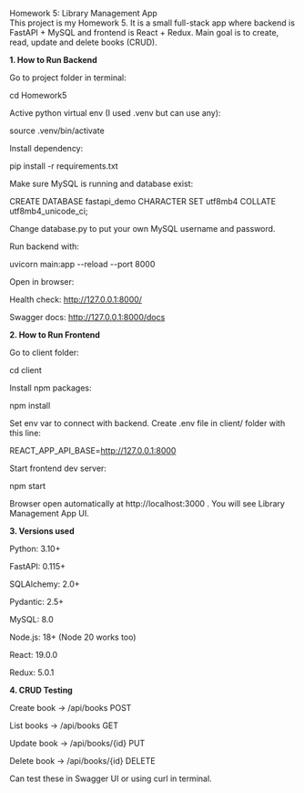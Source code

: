 Homework 5: Library Management App  
This project is my Homework 5. It is a small full-stack app where backend is FastAPI + MySQL and frontend is React + Redux.
Main goal is to create, read, update and delete books (CRUD).

**1. How to Run Backend**

Go to project folder in terminal:

cd Homework5

Active python virtual env (I used .venv but can use any):

source .venv/bin/activate

Install dependency:

pip install -r requirements.txt

Make sure MySQL is running and database exist:

CREATE DATABASE fastapi_demo CHARACTER SET utf8mb4 COLLATE utf8mb4_unicode_ci;

Change database.py to put your own MySQL username and password.

Run backend with:

uvicorn main:app --reload --port 8000

Open in browser:

Health check: http://127.0.0.1:8000/

Swagger docs: http://127.0.0.1:8000/docs

**2. How to Run Frontend**

Go to client folder:

cd client

Install npm packages:

npm install

Set env var to connect with backend. Create .env file in client/ folder with this line:

REACT_APP_API_BASE=http://127.0.0.1:8000

Start frontend dev server:

npm start

Browser open automatically at http://localhost:3000
. You will see Library Management App UI.

**3. Versions used**

Python: 3.10+

FastAPI: 0.115+

SQLAlchemy: 2.0+

Pydantic: 2.5+

MySQL: 8.0

Node.js: 18+ (Node 20 works too)

React: 19.0.0

Redux: 5.0.1

**4. CRUD Testing**

Create book → /api/books POST

List books → /api/books GET

Update book → /api/books/{id} PUT

Delete book → /api/books/{id} DELETE

Can test these in Swagger UI or using curl in terminal.